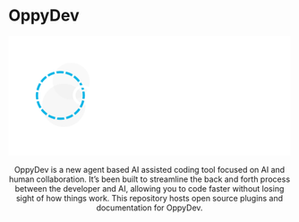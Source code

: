 # OppyDev

<div align="center">

![Logo of OppyDev](./Logo.png)

OppyDev is a new agent based AI assisted coding tool focused on AI and human collaboration. It’s been built to streamline the back and forth process between the developer and AI, allowing you to code faster without losing sight of how things work. This repository hosts open source plugins and documentation for OppyDev. 


</div>
